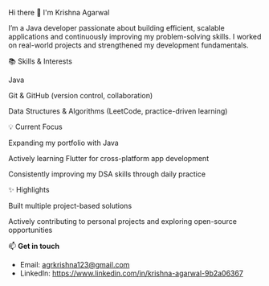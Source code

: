 Hi there 👋 I'm Krishna Agarwal

I’m a Java developer passionate about building efficient, scalable applications and continuously improving my problem-solving skills. I worked on real-world projects and strengthened my development fundamentals.

📚 Skills & Interests

Java

Git & GitHub (version control, collaboration)

Data Structures & Algorithms (LeetCode, practice-driven learning)


💡 Current Focus

Expanding my portfolio with Java

Actively learning Flutter for cross-platform app development

Consistently improving my DSA skills through daily practice

✨ Highlights

Built multiple project-based solutions 

Actively contributing to personal projects and exploring open-source opportunities

📫 **Get in touch**
- Email: agrkrishna123@gmail.com
- LinkedIn: https://www.linkedin.com/in/krishna-agarwal-9b2a06367

